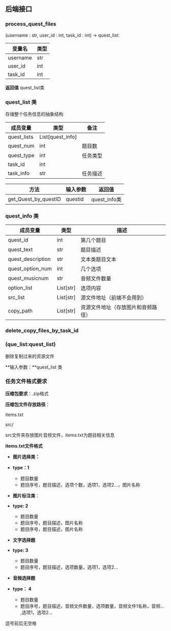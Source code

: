 ## 后端接口

### **process_quest_files**

(username : str, user_id : int, task_id : int) -> quest_list:

| 变量名   | 类型 |
| -------- | ---- |
| username | str  |
| user_id  | int  |
| task_id  | int  |

**返回值** quest_list类



### quest_list 类

存储整个任务信息的抽象结构

| 成员变量    | 类型             | 备注     |
| ----------- | ---------------- | -------- |
| quest_lists | List[quest_info] |          |
| quest_num   | int              | 题目数   |
| quest_type  | int              | 任务类型 |
| task_id     | int              |          |
| task_info   | str              | 任务描述 |

| 方法                 | 输入参数 | 返回值       |
| -------------------- | -------- | ------------ |
| get_Quest_by_questID | questid  | quest_info类 |



### quest_info 类

| 成员变量         | 类型      | 描述                               |
| ---------------- | --------- | ---------------------------------- |
| quest_id         | int       | 第几个题目                         |
| quest_text       | str       | 题目描述                           |
| quest_description| str       | 文本类题目文本
| quest_option_num | int       | 几个选项                           |
| quest_musicnum   | str       | 音频文件数量                       |
| option_list      | List[str] | 选项内容                           |
| src_list         | List[str] | 源文件地址（前端不会用到）         |
| copy_path        | List[str] | 资源文件地址（存放图片和音频路径） |



### delete_copy_files_by_task_id

### (que_list:quest_list)

删除复制过来的资源文件

**输入参数：**quest_list 类









### 任务文件格式要求

**压缩包要求**：.zip格式

**压缩包文件存放路径**：

items.txt

src/

src文件夹存放图片音频文件，items.txt为题目相关信息



**items.txt文件格式**

- **图片选择类：**

- **type：1**

  - 题目数量
  - 题目序号，题目描述，选项个数，选项1，选项2...，图片名称

  

- **图片标注类**：

- **type: 2**

  - 题目数量
  - 题目序号，题目描述，图片名称
  - 题目序号，题目描述，图片名称

  

- **文字选择题**

- **type: 3**

  - 题目数量
  - 题目序号，题目描述，选项数量，选项1，选项2...



- **音频选择题**
- **type： 4**
  - 题目数量
  - 题目序号，题目描述，音频文件数量，选项数量，音频文件1名称，音频... ,选项1，选项2...

 逗号前后无空格